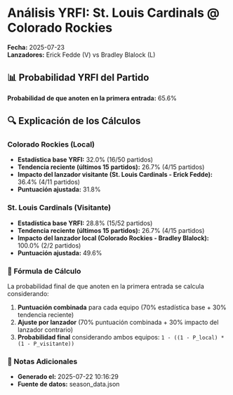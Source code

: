 # Análisis YRFI: St. Louis Cardinals @ Colorado Rockies

**Fecha:** 2025-07-23  
**Lanzadores:** Erick Fedde (V) vs Bradley Blalock (L)

## 📊 Probabilidad YRFI del Partido

**Probabilidad de que anoten en la primera entrada:** 65.6%

## 🔍 Explicación de los Cálculos

### Colorado Rockies (Local)
- **Estadística base YRFI:** 32.0% (16/50 partidos)
- **Tendencia reciente (últimos 15 partidos):** 26.7% (4/15 partidos)
- **Impacto del lanzador visitante (St. Louis Cardinals - Erick Fedde):** 36.4% (4/11 partidos)
- **Puntuación ajustada:** 31.8%

### St. Louis Cardinals (Visitante)
- **Estadística base YRFI:** 28.8% (15/52 partidos)
- **Tendencia reciente (últimos 15 partidos):** 26.7% (4/15 partidos)
- **Impacto del lanzador local (Colorado Rockies - Bradley Blalock):** 100.0% (2/2 partidos)
- **Puntuación ajustada:** 49.6%

### 📝 Fórmula de Cálculo

La probabilidad final de que anoten en la primera entrada se calcula considerando:
1. **Puntuación combinada** para cada equipo (70% estadística base + 30% tendencia reciente)
2. **Ajuste por lanzador** (70% puntuación combinada + 30% impacto del lanzador contrario)
3. **Probabilidad final** considerando ambos equipos: `1 - ((1 - P_local) * (1 - P_visitante))`

### 📌 Notas Adicionales

- **Generado el:** 2025-07-22 10:16:29
- **Fuente de datos:** season_data.json
